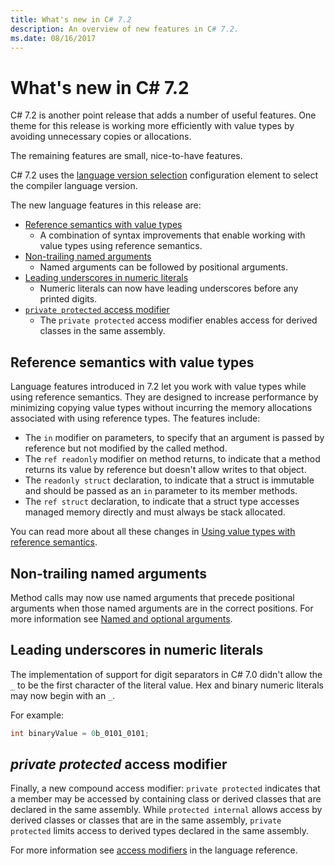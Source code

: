 ```yaml
---
title: What's new in C# 7.2
description: An overview of new features in C# 7.2.
ms.date: 08/16/2017
---
```

# What's new in C# 7.2

C# 7.2 is another point release that adds a number of useful features.
One theme for this release is working more efficiently with value types by
avoiding unnecessary copies or allocations. 

The remaining features are small, nice-to-have features.

C# 7.2 uses the [language version selection](configure-language-version.md)
configuration element to select the compiler language version.

The new language features in this release are:

* [Reference semantics with value types](#reference-semantics-with-value-types)
  - A combination of syntax improvements that enable working with value types using reference semantics.
* [Non-trailing named arguments](#non-trailing-named-arguments)
  - Named arguments can be followed by positional arguments.
* [Leading underscores in numeric literals](#leading-underscores-in-numeric-literals)
  - Numeric literals can now have leading underscores before any printed digits.
* [`private protected` access modifier](#private-protected-access-modifier)
  - The `private protected` access modifier enables access for derived classes in the same assembly.

## Reference semantics with value types

Language features introduced in 7.2 let you work with value types
while using reference semantics. They 
are designed to increase performance by minimizing copying value types without
incurring the memory allocations associated with using reference types. The
features include:

 - The `in` modifier on parameters, to specify that an argument is passed by reference but not modified by the called method.
 - The `ref readonly` modifier on method returns, to indicate that a method returns its value by reference but doesn't allow writes to that object.
 - The `readonly struct` declaration, to indicate that a struct is immutable and should be passed as an `in` parameter to its member methods.
 - The `ref struct` declaration, to indicate that a struct type accesses managed memory directly and must always be stack allocated.

You can read more about all these changes in [Using value types with reference semantics](../reference-semantics-with-value-types.md).

## Non-trailing named arguments

Method calls may now use named arguments that precede positional arguments when those
named arguments are in the correct positions. For more information see
[Named and optional arguments](../programming-guide/classes-and-structs/named-and-optional-arguments.md).

## Leading underscores in numeric literals

The implementation of support for digit separators in C# 7.0
didn't allow the `_` to be the first character of the literal value. Hex
and binary numeric literals may now begin with an `_`. 

For example:

```csharp
int binaryValue = 0b_0101_0101;
```

## _private protected_ access modifier

Finally, a new compound access modifier: `private protected` indicates that a member may be
accessed by containing class or derived classes that are declared in the same assembly. While `protected internal`
allows access by derived classes or classes that are in the same assembly, `private protected`
limits access to derived types declared in the same assembly.

For more information see [access modifiers](../language-reference/keywords/access-modifiers.md) in the language reference.

